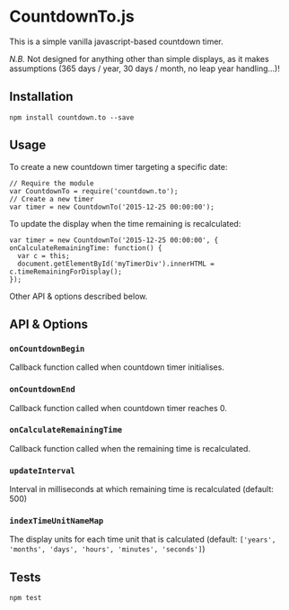 # CountdownTo.js

This is a simple vanilla javascript-based countdown timer.

*N.B.* Not designed for anything other than simple displays, as it makes assumptions (365 days / year, 30 days / month, no leap year handling...)!

## Installation

```
npm install countdown.to --save
```


## Usage

To create a new countdown timer targeting a specific date:
```
// Require the module
var CountdownTo = require('countdown.to');
// Create a new timer
var timer = new CountdownTo('2015-12-25 00:00:00');
```

To update the display when the time remaining is recalculated:
```
var timer = new CountdownTo('2015-12-25 00:00:00', { onCalculateRemainingTime: function() {
  var c = this;
  document.getElementById('myTimerDiv').innerHTML = c.timeRemainingForDisplay();
});
```

Other API & options described below.


## API & Options

### `onCountdownBegin`
Callback function called when countdown timer initialises.

### `onCountdownEnd`
Callback function called when countdown timer reaches 0.

### `onCalculateRemainingTime`
Callback function called when the remaining time is recalculated.

### `updateInterval`
Interval in milliseconds at which remaining time is recalculated (default: 500)

### `indexTimeUnitNameMap`
The display units for each time unit that is calculated (default: `['years', 'months', 'days', 'hours', 'minutes', 'seconds']`)

## Tests

`npm test`